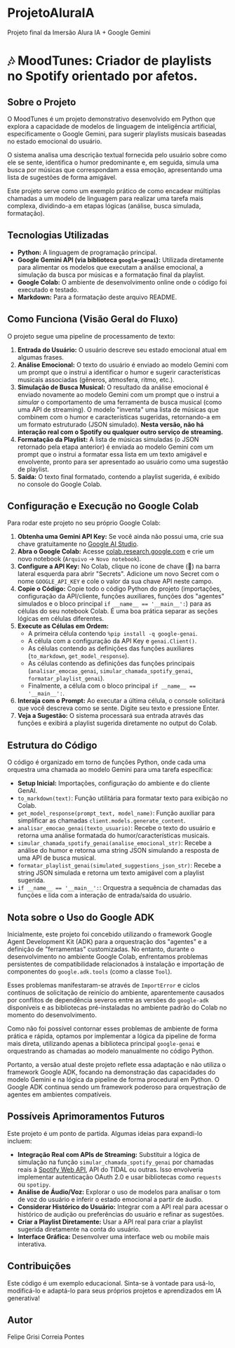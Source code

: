# ProjetoAluraIA
Projeto final da Imersão Alura IA + Google Gemini


# 🎶 MoodTunes: Criador de playlists no Spotify orientado por afetos.

## Sobre o Projeto

O MoodTunes é um projeto demonstrativo desenvolvido em Python que explora a capacidade de modelos de linguagem de inteligência artificial, especificamente o Google Gemini, para sugerir playlists musicais baseadas no estado emocional do usuário.

O sistema analisa uma descrição textual fornecida pelo usuário sobre como ele se sente, identifica o humor predominante e, em seguida, simula uma busca por músicas que correspondam a essa emoção, apresentando uma lista de sugestões de forma amigável.

Este projeto serve como um exemplo prático de como encadear múltiplas chamadas a um modelo de linguagem para realizar uma tarefa mais complexa, dividindo-a em etapas lógicas (análise, busca simulada, formatação).

## Tecnologias Utilizadas

* **Python:** A linguagem de programação principal.
* **Google Gemini API (via biblioteca `google-genai`):** Utilizada diretamente para alimentar os modelos que executam a análise emocional, a simulação da busca por músicas e a formatação final da playlist.
* **Google Colab:** O ambiente de desenvolvimento online onde o código foi executado e testado.
* **Markdown:** Para a formatação deste arquivo README.

## Como Funciona (Visão Geral do Fluxo)

O projeto segue uma pipeline de processamento de texto:

1.  **Entrada do Usuário:** O usuário descreve seu estado emocional atual em algumas frases.
2.  **Análise Emocional:** O texto do usuário é enviado ao modelo Gemini com um prompt que o instrui a identificar o humor e sugerir características musicais associadas (gêneros, atmosfera, ritmo, etc.).
3.  **Simulação de Busca Musical:** O resultado da análise emocional é enviado novamente ao modelo Gemini com um prompt que o instrui a *simular* o comportamento de uma ferramenta de busca musical (como uma API de streaming). O modelo "inventa" uma lista de músicas que combinem com o humor e características sugeridas, retornando-a em um formato estruturado (JSON simulado). **Nesta versão, não há interação real com o Spotify ou qualquer outro serviço de streaming.**
4.  **Formatação da Playlist:** A lista de músicas simuladas (o JSON retornado pela etapa anterior) é enviada ao modelo Gemini com um prompt que o instrui a formatar essa lista em um texto amigável e envolvente, pronto para ser apresentado ao usuário como uma sugestão de playlist.
5.  **Saída:** O texto final formatado, contendo a playlist sugerida, é exibido no console do Google Colab.

## Configuração e Execução no Google Colab

Para rodar este projeto no seu próprio Google Colab:

1.  **Obtenha uma Gemini API Key:** Se você ainda não possui uma, crie sua chave gratuitamente no [Google AI Studio](https://aistudio.google.com/app/apikey).
2.  **Abra o Google Colab:** Acesse [colab.research.google.com](https://colab.research.google.com/) e crie um novo notebook (`Arquivo` -> `Novo notebook`).
3.  **Configure a API Key:** No Colab, clique no ícone de chave (🔑) na barra lateral esquerda para abrir "Secrets". Adicione um novo Secret com o nome `GOOGLE_API_KEY` e cole o valor da sua chave API neste campo.
4.  **Copie o Código:** Copie todo o código Python do projeto (importações, configuração da API/cliente, funções auxiliares, funções dos "agentes" simulados e o bloco principal `if __name__ == '__main__':`) para as células do seu notebook Colab. É uma boa prática separar as seções lógicas em células diferentes.
5.  **Execute as Células em Ordem:**
    * A primeira célula contendo `%pip install -q google-genai`.
    * A célula com a configuração da API Key e `genai.Client()`.
    * As células contendo as definições das funções auxiliares (`to_markdown`, `get_model_response`).
    * As células contendo as definições das funções principais (`analisar_emocao_genai`, `simular_chamada_spotify_genai`, `formatar_playlist_genai`).
    * Finalmente, a célula com o bloco principal `if __name__ == '__main__':`.
6.  **Interaja com o Prompt:** Ao executar a última célula, o console solicitará que você descreva como se sente. Digite seu texto e pressione Enter.
7.  **Veja a Sugestão:** O sistema processará sua entrada através das funções e exibirá a playlist sugerida diretamente no output do Colab.

## Estrutura do Código

O código é organizado em torno de funções Python, onde cada uma orquestra uma chamada ao modelo Gemini para uma tarefa específica:

* **Setup Inicial:** Importações, configuração do ambiente e do cliente GenAI.
* `to_markdown(text)`: Função utilitária para formatar texto para exibição no Colab.
* `get_model_response(prompt_text, model_name)`: Função auxiliar para simplificar as chamadas `client.models.generate_content`.
* `analisar_emocao_genai(texto_usuario)`: Recebe o texto do usuário e retorna uma análise formatada do humor/características musicais.
* `simular_chamada_spotify_genai(analise_emocional_str)`: Recebe a análise do humor e retorna uma string JSON simulando a resposta de uma API de busca musical.
* `formatar_playlist_genai(simulated_suggestions_json_str)`: Recebe a string JSON simulada e retorna um texto amigável com a playlist sugerida.
* `if __name__ == '__main__':`: Orquestra a sequência de chamadas das funções e lida com a interação de entrada/saída do usuário.

## Nota sobre o Uso do Google ADK

Inicialmente, este projeto foi concebido utilizando o framework Google Agent Development Kit (ADK) para a orquestração dos "agentes" e a definição de "ferramentas" customizadas. No entanto, durante o desenvolvimento no ambiente Google Colab, enfrentamos problemas persistentes de compatibilidade relacionados à instalação e importação de componentes do `google.adk.tools` (como a classe `Tool`).

Esses problemas manifestaram-se através de `ImportError` e ciclos contínuos de solicitação de reinício do ambiente, aparentemente causados por conflitos de dependência severos entre as versões do `google-adk` disponíveis e as bibliotecas pré-instaladas no ambiente padrão do Colab no momento do desenvolvimento.

Como não foi possível contornar esses problemas de ambiente de forma prática e rápida, optamos por implementar a lógica da pipeline de forma mais direta, utilizando apenas a biblioteca principal `google-genai` e orquestrando as chamadas ao modelo manualmente no código Python.

Portanto, a versão atual deste projeto reflete essa adaptação e não utiliza o framework Google ADK, focando na demonstração das capacidades do modelo Gemini e na lógica da pipeline de forma procedural em Python. O Google ADK continua sendo um framework poderoso para orquestração de agentes em ambientes compatíveis.

## Possíveis Aprimoramentos Futuros

Este projeto é um ponto de partida. Algumas ideias para expandi-lo incluem:

* **Integração Real com APIs de Streaming:** Substituir a lógica de simulação na função `simular_chamada_spotify_genai` por chamadas reais à [Spotify Web API](https://developer.spotify.com/documentation/web-api), API do TIDAL ou outras. Isso envolveria implementar autenticação OAuth 2.0 e usar bibliotecas como `requests` ou `spotipy`.
* **Análise de Áudio/Voz:** Explorar o uso de modelos para analisar o tom de voz do usuário e inferir o estado emocional a partir de áudio.
* **Considerar Histórico do Usuário:** Integrar com a API real para acessar o histórico de audição ou preferências do usuário e refinar as sugestões.
* **Criar a Playlist Diretamente:** Usar a API real para criar a playlist sugerida diretamente na conta do usuário.
* **Interface Gráfica:** Desenvolver uma interface web ou mobile mais interativa.

## Contribuições

Este código é um exemplo educacional. Sinta-se à vontade para usá-lo, modificá-lo e adaptá-lo para seus próprios projetos e aprendizados em IA generativa!


## Autor

Felipe Grisi Correia Pontes
